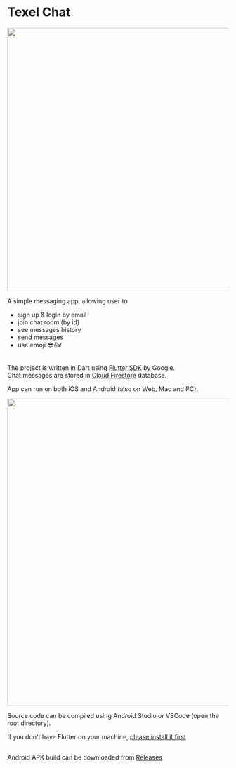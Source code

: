 # Texel Chat

<img src="https://github.com/beersheba/texel-chat/blob/master/images/demo.gif" height="600">

A simple messaging app, allowing user to
- sign up & login by email
- join chat room (by id)
- see messages history
- send messages
- use emoji 😎👍!<br>

##

The project is written in Dart using <a href="https://flutter.dev/">Flutter SDK</a> by Google.<br>
Chat messages are stored in <a href="https://firebase.google.com/docs/firestore">Cloud Firestore</a> database.

App can run on both iOS and Android (also on Web, Mac and PC).

<img src="https://github.com/beersheba/texel-chat/blob/master/images/chat.png" width="700">

Source code can be compiled using Android Studio or VSCode (open the root directory).

If you don't have Flutter on your machine, <a href="https://flutter.dev/docs/get-started/install">please install it first</a>

##

Android APK build can be downloaded from <a href="https://github.com/beersheba/texel-chat/releases/tag/1.0">Releases</a>
